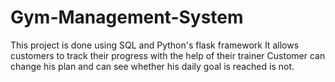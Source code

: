 # Gym-Management-System
This project is done using SQL and Python's flask framework
It allows customers to track their progress with the help of their trainer
Customer can change his plan and can see whether his daily goal is reached is not.
